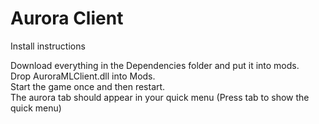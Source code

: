 # Aurora Client

Install instructions  
  
Download everything in the Dependencies folder and put it into mods.  
Drop AuroraMLClient.dll into Mods.  
Start the game once and then restart.  
The aurora tab should appear in your quick menu (Press tab to show the quick menu)
